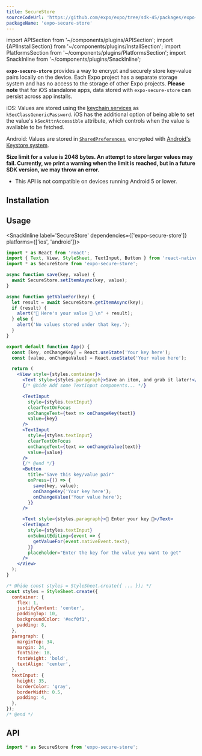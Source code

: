 ```yaml
---
title: SecureStore
sourceCodeUrl: 'https://github.com/expo/expo/tree/sdk-45/packages/expo-secure-store'
packageName: 'expo-secure-store'
---
```


import APISection from '~/components/plugins/APISection';
import {APIInstallSection} from '~/components/plugins/InstallSection';
import PlatformsSection from '~/components/plugins/PlatformsSection';
import SnackInline from '~/components/plugins/SnackInline';

**`expo-secure-store`** provides a way to encrypt and securely store key–value pairs locally on the device. Each Expo project has a separate storage system and has no access to the storage of other Expo projects. **Please note** that for iOS standalone apps, data stored with `expo-secure-store` can persist across app installs.

iOS: Values are stored using the [keychain services](https://developer.apple.com/documentation/security/keychain_services) as `kSecClassGenericPassword`. iOS has the additional option of being able to set the value's `kSecAttrAccessible` attribute, which controls when the value is available to be fetched.

Android: Values are stored in [`SharedPreferences`](https://developer.android.com/training/basics/data-storage/shared-preferences.html), encrypted with [Android's Keystore system](https://developer.android.com/training/articles/keystore.html).

**Size limit for a value is 2048 bytes. An attempt to store larger values may fail. Currently, we print a warning when the limit is reached, but in a future SDK version, we may throw an error.**

<PlatformsSection android emulator ios simulator />

- This API is not compatible on devices running Android 5 or lower.

## Installation

<APIInstallSection />

## Usage

<SnackInline label='SecureStore' dependencies={['expo-secure-store']} platforms={['ios', 'android']}>

```jsx
import * as React from 'react';
import { Text, View, StyleSheet, TextInput, Button } from 'react-native';
import * as SecureStore from 'expo-secure-store';

async function save(key, value) {
  await SecureStore.setItemAsync(key, value);
}

async function getValueFor(key) {
  let result = await SecureStore.getItemAsync(key);
  if (result) {
    alert("🔐 Here's your value 🔐 \n" + result);
  } else {
    alert('No values stored under that key.');
  }
}

export default function App() {
  const [key, onChangeKey] = React.useState('Your key here');
  const [value, onChangeValue] = React.useState('Your value here');

  return (
    <View style={styles.container}>
      <Text style={styles.paragraph}>Save an item, and grab it later!</Text>
      {/* @hide Add some TextInput components... */}

      <TextInput
        style={styles.textInput}
        clearTextOnFocus
        onChangeText={text => onChangeKey(text)}
        value={key}
      />
      <TextInput
        style={styles.textInput}
        clearTextOnFocus
        onChangeText={text => onChangeValue(text)}
        value={value}
      />
      {/* @end */}
      <Button
        title="Save this key/value pair"
        onPress={() => {
          save(key, value);
          onChangeKey('Your key here');
          onChangeValue('Your value here');
        }}
      />

      <Text style={styles.paragraph}>🔐 Enter your key 🔐</Text>
      <TextInput
        style={styles.textInput}
        onSubmitEditing={event => {
          getValueFor(event.nativeEvent.text);
        }}
        placeholder="Enter the key for the value you want to get"
      />
    </View>
  );
}

/* @hide const styles = StyleSheet.create({ ... }); */
const styles = StyleSheet.create({
  container: {
    flex: 1,
    justifyContent: 'center',
    paddingTop: 10,
    backgroundColor: '#ecf0f1',
    padding: 8,
  },
  paragraph: {
    marginTop: 34,
    margin: 24,
    fontSize: 18,
    fontWeight: 'bold',
    textAlign: 'center',
  },
  textInput: {
    height: 35,
    borderColor: 'gray',
    borderWidth: 0.5,
    padding: 4,
  },
});
/* @end */
```

</SnackInline>

## API

```js
import * as SecureStore from 'expo-secure-store';
```

<APISection packageName="expo-secure-store" apiName="SecureStore" />
